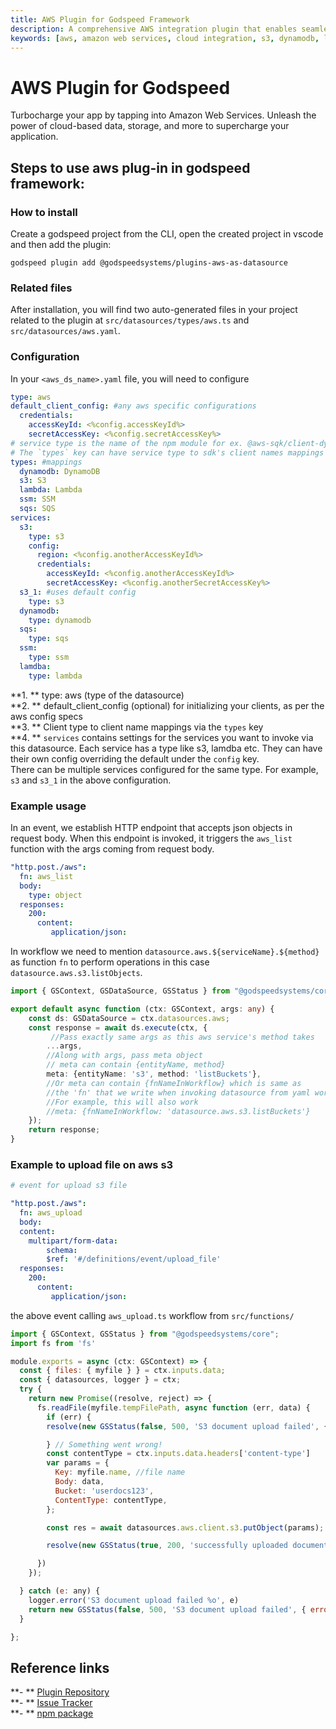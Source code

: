 ```yaml
---
title: AWS Plugin for Godspeed Framework
description: A comprehensive AWS integration plugin that enables seamless access to Amazon Web Services in Godspeed applications. Features include S3 storage, DynamoDB, Lambda functions, SQS messaging, and SSM parameter management with configurable service clients.
keywords: [aws, amazon web services, cloud integration, s3, dynamodb, lambda, sqs, ssm, godspeed plugin, cloud storage, serverless, cloud services]
---
```


# AWS Plugin for Godspeed

Turbocharge your app by tapping into Amazon Web Services. Unleash the power of cloud-based data, storage, and more to supercharge your application.

## Steps to use aws plug-in in godspeed framework:

### How to install 
Create a godspeed project from the CLI, open the created project in vscode and then add the plugin:

```
godspeed plugin add @godspeedsystems/plugins-aws-as-datasource 
```

### Related files
After installation, you will find two auto-generated files in your project related to the plugin at `src/datasources/types/aws.ts` and `src/datasources/aws.yaml`.

### Configuration

In your `<aws_ds_name>.yaml` file, you will need to configure   

```yaml
type: aws
default_client_config: #any aws specific configurations
  credentials:
    accessKeyId: <%config.accessKeyId%>
    secretAccessKey: <%config.secretAccessKey%>
# service type is the name of the npm module for ex. @aws-sqk/client-dynamodb or @aws-sqk/client-s3 etc
# The `types` key can have service type to sdk's client names mappings when coding
types: #mappings
  dynamodb: DynamoDB
  s3: S3
  lambda: Lambda
  ssm: SSM
  sqs: SQS
services:
  s3:
    type: s3
    config:
      region: <%config.anotherAccessKeyId%>
      credentials:
        accessKeyId: <%config.anotherAccessKeyId%>
        secretAccessKey: <%config.anotherSecretAccessKey%>
  s3_1: #uses default config
    type: s3
  dynamodb:
    type: dynamodb
  sqs:
    type: sqs
  ssm:
    type: ssm
  lamdba:
    type: lambda
```

**1. ** type: aws (type of the datasource)   
**2. ** default_client_config (optional) for initializing your clients, as per the aws config specs   
**3. ** Client type to client name mappings via the `types` key   
**4. ** `services` contains settings for the services you want to invoke via this datasource. Each service has a type like s3, lamdba etc. They can have their own config overriding the default under the `config` key.    
There can be multiple services configured for the same type. For example, `s3` and `s3_1` in the above configuration.

### Example usage

In an event, we establish HTTP endpoint that accepts json objects in request body. When this endpoint is invoked, it triggers the `aws_list` function with the args coming from request body.

```yaml title=event
"http.post./aws":
  fn: aws_list
  body:
    type: object
  responses:
    200:
      content:
         application/json:
```

In workflow we need to mention `datasource.aws.${serviceName}.${method}` as function `fn` to perform operations in this case `datasource.aws.s3.listObjects`.

```ts title='TS workflow'
import { GSContext, GSDataSource, GSStatus } from "@godspeedsystems/core";

export default async function (ctx: GSContext, args: any) {
    const ds: GSDataSource = ctx.datasources.aws;
    const response = await ds.execute(ctx, {
         //Pass exactly same args as this aws service's method takes
        ...args,
        //Along with args, pass meta object
        // meta can contain {entityName, method}
        meta: {entityName: 's3', method: 'listBuckets'},
        //Or meta can contain {fnNameInWorkflow} which is same as 
        //the 'fn' that we write when invoking datasource from yaml workflow
        //For example, this will also work
        //meta: {fnNameInWorkflow: 'datasource.aws.s3.listBuckets'}
    });
    return response;
}
```
### Example to upload file on aws s3
```yaml title=event
# event for upload s3 file

"http.post./aws":
  fn: aws_upload
  body:
  content:
    multipart/form-data:
        schema:
        $ref: '#/definitions/event/upload_file'
  responses:
    200:
      content:
         application/json:

```
the above event calling `aws_upload.ts` workflow from `src/functions/` 
 
```js 
import { GSContext, GSStatus } from "@godspeedsystems/core";
import fs from 'fs'

module.exports = async (ctx: GSContext) => {
  const { files: { myfile } } = ctx.inputs.data;
  const { datasources, logger } = ctx;
  try {
    return new Promise((resolve, reject) => {
      fs.readFile(myfile.tempFilePath, async function (err, data) {
        if (err) {
        resolve(new GSStatus(false, 500, 'S3 document upload failed', { error: { message: err.message } }));

        } // Something went wrong!
        const contentType = ctx.inputs.data.headers['content-type']
        var params = {
          Key: myfile.name, //file name
          Body: data,
          Bucket: 'userdocs123',
          ContentType: contentType,
        };

        const res = await datasources.aws.client.s3.putObject(params);

        resolve(new GSStatus(true, 200, 'successfully uploaded document', res, undefined))

      })
    });

  } catch (e: any) {
    logger.error('S3 document upload failed %o', e)
    return new GSStatus(false, 500, 'S3 document upload failed', { error: { message: e.message } })
  }

};
```

## Reference links
**- ** [Plugin Repository](https://github.com/godspeedsystems/gs-plugins/tree/main/plugins/aws-as-datasource)   
**- ** [Issue Tracker](https://github.com/godspeedsystems/gs-plugins/issues)      
**- ** [npm package](https://www.npmjs.com/package/@godspeedsystems/plugins-aws-as-datasource)
